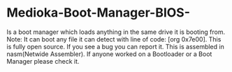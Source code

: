 # Medioka-Boot-Manager-BIOS-
Is a boot manager which loads anything in the same drive it is booting from.
Note: It can boot any file it can detect with line of code: [org 0x7e00].
This is fully open source.
If you see a bug you can report it. 
This is assembled in nasm(Netwide Assembler).
If anyone worked on a Bootloader or a Boot Manager please check it.
